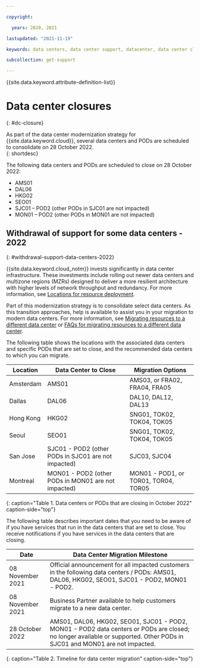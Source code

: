 ```yaml
---

copyright:

  years: 2020, 2021

lastupdated: "2021-11-19"

keywords: data centers, data center support, datacenter, data center closure

subcollection: get-support

---
```


{{site.data.keyword.attribute-definition-list}}

# Data center closures
{: #dc-closure}

As part of the data center modernization strategy for {{site.data.keyword.cloud}}, several data centers and PODs are scheduled to consolidate on 28 October 2022.  
{: shortdesc}

The following data centers and PODs are scheduled to close on 28 October 2022:
* AMS01
* DAL06
* HKG02
* SEO01
* SJC01 – POD2 (other PODs in SJC01 are not impacted)
* MON01 – POD2  (other PODs in MON01 are not impacted)

## Withdrawal of support for some data centers - 2022
{: #withdrawal-support-data-centers-2022}

{{site.data.keyword.cloud_notm}} invests significantly in data center infrastructure. These investments include rolling out newer data centers and multizone regions (MZRs) designed to deliver a more resilient architecture with higher levels of network throughput and redundancy. For more information, see [Locations for resource deployment](/docs/overview?topic=overview-locations).

Part of this modernization strategy is to consolidate select data centers. As this transition approaches, help is available to assist you in your migration to modern data centers. For more information, see [Migrating resources to a different data center](/docs/account?topic=account-migrate-data-center) or [FAQs for migrating resources to a different data center](/docs/account?topic=account-faqs-dc-closure).

The following table shows the locations with the associated data centers and specific PODs that are set to close, and the recommended data centers to which you can migrate.  

| Location      | Data Center to Close |  Migration Options  |
|---------------|----------------------|---------------------|
| Amsterdam     | AMS01     | AMS03, or FRA02, FRA04, FRA05  | 
| Dallas        | DAL06                | DAL10, DAL12, DAL13 | 
| Hong Kong     | HKG02         | SNG01, TOK02, TOK04, TOK05 |
| Seoul         | SEO01         | SNG01, TOK02, TOK04, TOK05 | 
| San Jose      | SJC01 - POD2 (other PODs in SJC01 are not impacted) | SJC03, SJC04 | 
| Montreal      | MON01 - POD2 (other PODs in MON01 are not impacted) | MON01 - POD1, or TOR01, TOR04, TOR05 | 
{: caption="Table 1. Data centers or PODs that are closing in October 2022" caption-side="top"}

The following table describes important dates that you need to be aware of if you have services that run in the data centers that are set to close. You receive notifications if you have services in the data centers that are closing.

| Date           | Data Center Migration Milestone |
|----------------|---------------------------------|
| 08 November 2021 | Official announcement for all impacted customers in the following data centers / PODs: AMS01, DAL06, HKG02, SEO01, SJC01 - POD2, MON01 - POD2.|
| 08 November 2021 | Business Partner available to help customers migrate to a new data center. |
| 28 October 2022  | AMS01, DAL06, HKG02, SEO01, SJC01 - POD2, MON01 - POD2 data centers or PODs are closed; no longer available or supported. Other PODs in SJC01 and MON01 are not impacted. |
{: caption="Table 2. Timeline for data center migration" caption-side="top"}

